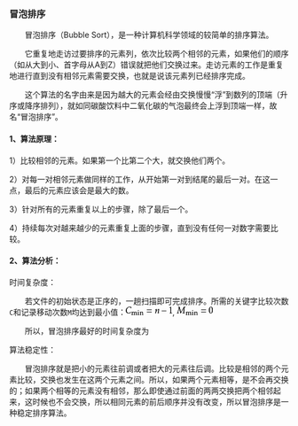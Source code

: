 ### 冒泡排序
&emsp;&emsp;冒泡排序（Bubble Sort），是一种计算机科学领域的较简单的排序算法。

&emsp;&emsp;它重复地走访过要排序的元素列，依次比较两个相邻的元素，如果他们的顺序（如从大到小、首字母从A到Z）错误就把他们交换过来。走访元素的工作是重复地进行直到没有相邻元素需要交换，也就是说该元素列已经排序完成。

&emsp;&emsp;这个算法的名字由来是因为越大的元素会经由交换慢慢“浮”到数列的顶端（升序或降序排列），就如同碳酸饮料中二氧化碳的气泡最终会上浮到顶端一样，故名“冒泡排序”。

#### 1、算法原理：
1）比较相邻的元素。如果第一个比第二个大，就交换他们两个。

2）对每一对相邻元素做同样的工作，从开始第一对到结尾的最后一对。在这一点，最后的元素应该会是最大的数。

3）针对所有的元素重复以上的步骤，除了最后一个。

4）持续每次对越来越少的元素重复上面的步骤，直到没有任何一对数字需要比较。

#### 2、算法分析：
时间复杂度：

&emsp;&emsp;若文件的初始状态是正序的，一趟扫描即可完成排序。所需的关键字比较次数`C`和记录移动次数`M`均达到最小值：<img src='data:img/jpg;base64,iVBORw0KGgoAAAANSUhEUgAAAFQAAAAPBAMAAACIDPXGAAAAMFBMVEX///90dHSenp5QUFAEBATM
zMyKioq2trbm5uZAQEAWFhYMDAwiIiIwMDBiYmIAAABGR0leAAAAAXRSTlMAQObYZgAAAPBJREFU
KBVjYGB4e3plAwNBUAtUUZXAEB1AUGXweQYGdlcGBmaCKhkY9BkYuCcQoQ6oBKhUvwGn0jcMTxAu
AyqdgqlyiYuLywEGBr47ffkoSk8hlB5DMMGsyQYlCBGgqbcRPA0EE8xaxSDDwBC1atWq5UAuUKk9
mjwS9xvDPQQPqLRegIGhSOvtNpmtTMvYNl4B8higbmX/wOCOopT5GwObB5eBfsFlhmMM+5g+ICT5
DnB8VIBz8xsYGHT2nAzgUehneAlUupwBSSmnAPsmuEq+9RchbJBSSXSlcGUoDBKUqtywF7hd5Nv0
k+kjihEoHAC6aj96lH/ZMAAAAABJRU5ErkJggg=='/>, <img src='data:img/jpg;base64,iVBORw0KGgoAAAANSUhEUgAAAEIAAAAPBAMAAACivARpAAAAMFBMVEX///8EBAR0dHRAQEDm5uYw
MDCKiooWFhZQUFDMzMxiYmIMDAy2trYiIiKenp4AAABqlBxoAAAAAXRSTlMAQObYZgAAAQJJREFU
GBljYHj7j4GB4fwuIIEJWILLgIKcP4BE/QFMaaAI+wP/CQwMbN+BON4Bq4qHDLwGDAzM/QwMvPlY
FTCYMnAJAE3yf8CwTBu7imIGtg8MDL7sDSwX2tFUFAoKCl5gYNjBwPaFgSGLuYD5gClUxTVUlTsY
+IBm2LB9mMpwAyrzBFUFxJYCln+RDNiDgyGWgauAgaWAYa8BgxjD86XbdHfylbFtClQAmgN1RyID
awMDkwGDoQPLPwb2hvcHIhiuMewC2QwDjAmODgwLpRiyGHK/P+B94M+wGKiihgFJBeflGJhiYKAB
VSijq0BIA1mEVTwM6VeIPifq95nvE4pOBgA6P0eDp5RU5AAAAABJRU5ErkJggg=='/>

&emsp;&emsp;所以，冒泡排序最好的时间复杂度为

算法稳定性：

&emsp;&emsp;冒泡排序就是把小的元素往前调或者把大的元素往后调。比较是相邻的两个元素比较，交换也发生在这两个元素之间。所以，如果两个元素相等，是不会再交换的；如果两个相等的元素没有相邻，那么即使通过前面的两两交换把两个相邻起来，这时候也不会交换，所以相同元素的前后顺序并没有改变，所以冒泡排序是一种稳定排序算法。